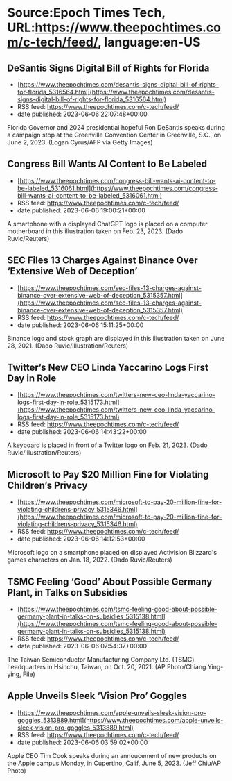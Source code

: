# Source:Epoch Times Tech, URL:https://www.theepochtimes.com/c-tech/feed/, language:en-US

## DeSantis Signs Digital Bill of Rights for Florida
 - [https://www.theepochtimes.com/desantis-signs-digital-bill-of-rights-for-florida_5316564.html](https://www.theepochtimes.com/desantis-signs-digital-bill-of-rights-for-florida_5316564.html)
 - RSS feed: https://www.theepochtimes.com/c-tech/feed/
 - date published: 2023-06-06 22:07:48+00:00

Florida Governor and 2024 presidential hopeful Ron DeSantis speaks during a campaign stop at the Greenville Convention Center in Greenville, S.C., on June 2, 2023.  (Logan Cyrus/AFP via Getty Images)

## Congress Bill Wants AI Content to Be Labeled
 - [https://www.theepochtimes.com/congress-bill-wants-ai-content-to-be-labeled_5316061.html](https://www.theepochtimes.com/congress-bill-wants-ai-content-to-be-labeled_5316061.html)
 - RSS feed: https://www.theepochtimes.com/c-tech/feed/
 - date published: 2023-06-06 19:00:21+00:00

A smartphone with a displayed ChatGPT logo is placed on a computer motherboard in this illustration taken on Feb. 23, 2023. (Dado Ruvic/Reuters)

## SEC Files 13 Charges Against Binance Over ‘Extensive Web of Deception’
 - [https://www.theepochtimes.com/sec-files-13-charges-against-binance-over-extensive-web-of-deception_5315357.html](https://www.theepochtimes.com/sec-files-13-charges-against-binance-over-extensive-web-of-deception_5315357.html)
 - RSS feed: https://www.theepochtimes.com/c-tech/feed/
 - date published: 2023-06-06 15:11:25+00:00

Binance logo and stock graph are displayed in this illustration taken on June 28, 2021. (Dado Ruvic/Illustration/Reuters)

## Twitter’s New CEO Linda Yaccarino Logs First Day in Role
 - [https://www.theepochtimes.com/twitters-new-ceo-linda-yaccarino-logs-first-day-in-role_5315173.html](https://www.theepochtimes.com/twitters-new-ceo-linda-yaccarino-logs-first-day-in-role_5315173.html)
 - RSS feed: https://www.theepochtimes.com/c-tech/feed/
 - date published: 2023-06-06 14:43:22+00:00

A keyboard is placed in front of a Twitter logo on Feb. 21, 2023. (Dado Ruvic/Illustration/Reuters)

## Microsoft to Pay $20 Million Fine for Violating Children’s Privacy
 - [https://www.theepochtimes.com/microsoft-to-pay-20-million-fine-for-violating-childrens-privacy_5315346.html](https://www.theepochtimes.com/microsoft-to-pay-20-million-fine-for-violating-childrens-privacy_5315346.html)
 - RSS feed: https://www.theepochtimes.com/c-tech/feed/
 - date published: 2023-06-06 14:12:53+00:00

Microsoft logo on a smartphone placed on displayed Activision Blizzard's games characters on Jan. 18, 2022. (Dado Ruvic/Reuters)

## TSMC Feeling ‘Good’ About Possible Germany Plant, in Talks on Subsidies
 - [https://www.theepochtimes.com/tsmc-feeling-good-about-possible-germany-plant-in-talks-on-subsidies_5315138.html](https://www.theepochtimes.com/tsmc-feeling-good-about-possible-germany-plant-in-talks-on-subsidies_5315138.html)
 - RSS feed: https://www.theepochtimes.com/c-tech/feed/
 - date published: 2023-06-06 07:54:37+00:00

The Taiwan Semiconductor Manufacturing Company Ltd. (TSMC) headquarters in Hsinchu, Taiwan, on Oct. 20, 2021. (AP Photo/Chiang Ying-ying, File)

## Apple Unveils Sleek ‘Vision Pro’ Goggles
 - [https://www.theepochtimes.com/apple-unveils-sleek-vision-pro-goggles_5313889.html](https://www.theepochtimes.com/apple-unveils-sleek-vision-pro-goggles_5313889.html)
 - RSS feed: https://www.theepochtimes.com/c-tech/feed/
 - date published: 2023-06-06 03:59:02+00:00

Apple CEO Tim Cook speaks during an annoucement of new products on the Apple campus Monday, in Cupertino, Calif, June 5, 2023. (Jeff Chiu/AP Photo)

